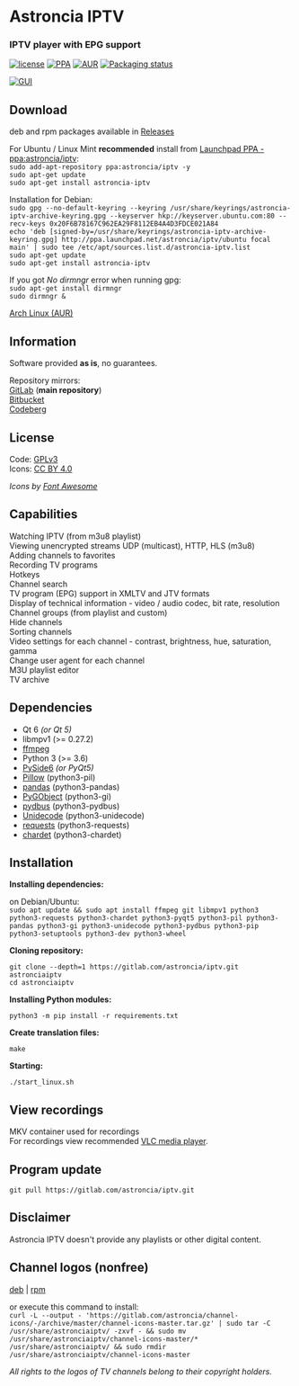 # Astroncia IPTV
### IPTV player with EPG support

[![license](https://img.shields.io/badge/license-GPL%20v.3-green.svg)](https://gitlab.com/astroncia/iptv/-/blob/master/COPYING) [![PPA](https://img.shields.io/badge/PPA-available-green.svg)](https://launchpad.net/~astroncia/+archive/ubuntu/iptv) [![AUR](https://img.shields.io/aur/version/astronciaiptv)](https://aur.archlinux.org/packages/astronciaiptv/) [![Packaging status](https://repology.org/badge/tiny-repos/astronciaiptv.svg)](https://repology.org/project/astronciaiptv/versions)  

[![GUI](https://gitlab.com/astroncia/iptv/-/raw/master/screenshots/astroncia-iptv-screenshot-thumb.png)](https://gitlab.com/astroncia/iptv/-/raw/master/screenshots/astroncia-iptv-screenshot.png)  

## Download

deb and rpm packages available in [Releases](https://gitlab.com/astroncia/iptv/-/releases)  
  
For Ubuntu / Linux Mint **recommended** install from [Launchpad PPA - ppa:astroncia/iptv](https://launchpad.net/~astroncia/+archive/ubuntu/iptv):  
```sudo add-apt-repository ppa:astroncia/iptv -y```  
```sudo apt-get update```  
```sudo apt-get install astroncia-iptv```  
  
Installation for Debian:  
```sudo gpg --no-default-keyring --keyring /usr/share/keyrings/astroncia-iptv-archive-keyring.gpg --keyserver hkp://keyserver.ubuntu.com:80 --recv-keys 0x20F6B78167C962EA29F8112EB4A4D3FDCE021A84```  
```echo 'deb [signed-by=/usr/share/keyrings/astroncia-iptv-archive-keyring.gpg] http://ppa.launchpad.net/astroncia/iptv/ubuntu focal main' | sudo tee /etc/apt/sources.list.d/astroncia-iptv.list```  
```sudo apt-get update```  
```sudo apt-get install astroncia-iptv```  
  
If you got *No dirmngr* error when running gpg:  
```sudo apt-get install dirmngr```  
```sudo dirmngr &```  
  
[Arch Linux (AUR)](https://aur.archlinux.org/packages/astronciaiptv/)  

## Information

Software provided **as is**, no guarantees.  

Repository mirrors:  
[GitLab](https://gitlab.com/astroncia/iptv) (**main repository**)  
[Bitbucket](https://bitbucket.org/astroncia/astroncia-iptv/src/master/)  
[Codeberg](https://codeberg.org/astroncia/iptv)  

## License

Code: [GPLv3](https://gitlab.com/astroncia/iptv/-/blob/master/COPYING)  
Icons: [CC BY 4.0](https://creativecommons.org/licenses/by/4.0/)  
  
*Icons by [Font Awesome](https://fontawesome.com/)*  

## Capabilities

Watching IPTV (from m3u8 playlist)  
Viewing unencrypted streams UDP (multicast), HTTP, HLS (m3u8)  
Adding channels to favorites  
Recording TV programs  
Hotkeys  
Channel search  
TV program (EPG) support in XMLTV and JTV formats  
Display of technical information - video / audio codec, bit rate, resolution  
Channel groups (from playlist and custom)  
Hide channels  
Sorting channels  
Video settings for each channel - contrast, brightness, hue, saturation, gamma  
Change user agent for each channel  
M3U playlist editor  
TV archive  

## Dependencies

- Qt 6 *(or Qt 5)*
- libmpv1 (>= 0.27.2)
- [ffmpeg](https://ffmpeg.org/)
- Python 3 (>= 3.6)
- [PySide6](https://pypi.org/project/PySide6/) *(or PyQt5)*
- [Pillow](https://pypi.org/project/Pillow/) (python3-pil)
- [pandas](https://pypi.org/project/pandas/) (python3-pandas)
- [PyGObject](https://pypi.org/project/PyGObject/) (python3-gi)
- [pydbus](https://pypi.org/project/pydbus/) (python3-pydbus)
- [Unidecode](https://pypi.org/project/Unidecode/) (python3-unidecode)
- [requests](https://pypi.org/project/requests/) (python3-requests)
- [chardet](https://pypi.org/project/chardet/) (python3-chardet)

## Installation

**Installing dependencies:**

on Debian/Ubuntu:  
```sudo apt update && sudo apt install ffmpeg git libmpv1 python3 python3-requests python3-chardet python3-pyqt5 python3-pil python3-pandas python3-gi python3-unidecode python3-pydbus python3-pip python3-setuptools python3-dev python3-wheel```

**Cloning repository:**

```git clone --depth=1 https://gitlab.com/astroncia/iptv.git astronciaiptv```  
```cd astronciaiptv```  

**Installing Python modules:**  

```python3 -m pip install -r requirements.txt```  

**Create translation files:**  
  
```make```  

**Starting:**

```./start_linux.sh```

## View recordings

MKV container used for recordings  
For recordings view recommended [VLC media player](https://www.videolan.org/).  

## Program update

```git pull https://gitlab.com/astroncia/iptv.git```  

## Disclaimer

Astroncia IPTV doesn't provide any playlists or other digital content.  

## Channel logos (nonfree)

[deb](https://gitlab.com/astroncia/iptv-binaries/-/raw/master/chanicons/astroncia-iptv-channel-icons-0.0.7.deb) | [rpm](https://gitlab.com/astroncia/iptv-binaries/-/raw/master/chanicons/astroncia-iptv-channel-icons-0.0.7-1.noarch.rpm)  

or execute this command to install:  
```curl -L --output - 'https://gitlab.com/astroncia/channel-icons/-/archive/master/channel-icons-master.tar.gz' | sudo tar -C /usr/share/astronciaiptv/ -zxvf - && sudo mv /usr/share/astronciaiptv/channel-icons-master/* /usr/share/astronciaiptv/ && sudo rmdir /usr/share/astronciaiptv/channel-icons-master```  

*All rights to the logos of TV channels belong to their copyright holders.*  

